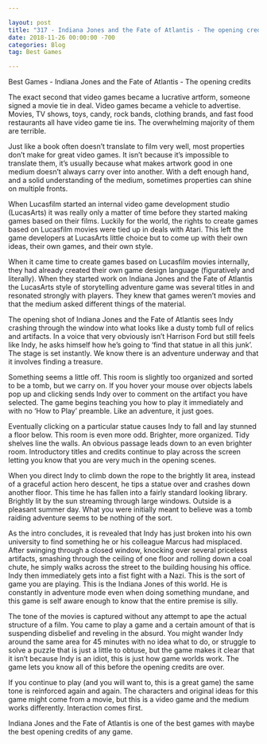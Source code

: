 ```yaml
---

layout: post  
title: "317 - Indiana Jones and the Fate of Atlantis - The opening credits"  
date: 2018-11-26 00:00:00 -700  
categories: Blog  
tag: Best Games

---
```


Best Games - Indiana Jones and the Fate of Atlantis - The opening credits  
  
The exact second that video games became a lucrative artform, someone signed a movie tie in deal. Video games became a vehicle to advertise. Movies, TV shows, toys, candy, rock bands, clothing brands, and fast food restaurants all have video game tie ins. The overwhelming majority of them are terrible.   

Just like a book often doesn’t translate to film very well, most properties don’t make for great video games. It isn’t because it’s impossible to translate them, it’s usually because what makes artwork good in one medium doesn’t always carry over into another. With a deft enough hand, and a solid understanding of the medium, sometimes properties can shine on multiple fronts.   

When Lucasfilm started an internal video game development studio (LucasArts) it was really only a matter of time before they started making games based on their films. Luckily for the world, the rights to create games based on Lucasfilm movies were tied up in deals with Atari. This left the game developers at LucasArts little choice but to come up with their own ideas, their own games, and their own style.   

When it came time to create games based on Lucasfilm movies internally, they had already created their own game design language (figuratively and literally). When they started work on Indiana Jones and the Fate of Atlantis the LucasArts style of storytelling adventure game was several titles in and resonated strongly with players. They knew that games weren’t movies and that the medium asked different things of the material.   

The opening shot of Indiana Jones and the Fate of Atlantis sees Indy crashing through the window into what looks like a dusty tomb full of relics and artifacts. In a voice that very obviously isn’t Harrison Ford but still feels like Indy, he asks himself how he’s going to ‘find that statue in all this junk’. The stage is set instantly. We know there is an adventure underway and that it involves finding a treasure.   

Something seems a little off. This room is slightly too organized and sorted to be a tomb, but we carry on. If you hover your mouse over objects labels pop up and clicking sends Indy over to comment on the artifact you have selected. The game begins teaching you how to play it immediately and with no ‘How to Play’ preamble. Like an adventure, it just goes.  

Eventually clicking on a particular statue causes Indy to fall and lay stunned a floor below. This room is even more odd. Brighter, more organized. Tidy shelves line the walls. An obvious passage leads down to an even brighter room. Introductory titles and credits continue to play across the screen letting you know that you are very much in the opening scenes.  

When you direct Indy to climb down the rope to the brightly lit area, instead of a graceful action hero descent, he tips a statue over and crashes down another floor. This time he has fallen into a fairly standard looking library. Brightly lit by the sun streaming through large windows. Outside is a pleasant summer day. What you were initially meant to believe was a tomb raiding adventure seems to be nothing of the sort.   

As the intro concludes, it is revealed that Indy has just broken into his own university to find something he or his colleague Marcus had misplaced. After swinging through a closed window, knocking over several priceless artifacts, smashing through the ceiling of one floor and rolling down a coal chute, he simply walks across the street to the building housing his office. Indy then immediately gets into a fist fight with a Nazi. This is the sort of game you are playing. This is the Indiana Jones of this world. He is constantly in adventure mode even when doing something mundane, and this game is self aware enough to know that the entire premise is silly.  

The tone of the movies is captured without any attempt to ape the actual structure of a film. You came to play a game and a certain amount of that is suspending disbelief and reveling in the absurd. You might wander Indy around the same area for 45 minutes with no idea what to do, or struggle to solve a puzzle that is just a little to obtuse, but the game makes it clear that it isn’t because Indy is an idiot, this is just how game worlds work. The game lets you know all of this before the opening credits are over.  

If you continue to play (and you will want to, this is a great game) the same tone is reinforced again and again. The characters and original ideas for this game might come from a movie, but this is a video game and the medium works differently. Interaction comes first.   

Indiana Jones and the Fate of Atlantis is one of the best games with maybe the best opening credits of any game.  
